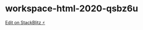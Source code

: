 # workspace-html-2020-qsbz6u

[Edit on StackBlitz ⚡️](https://stackblitz.com/edit/workspace-html-2020-qsbz6u)